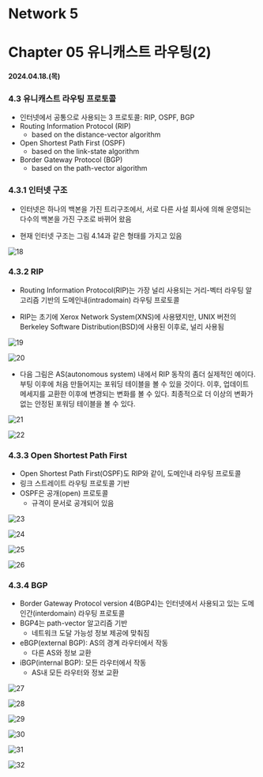 # Network 5

# Chapter 05 유니캐스트 라우팅(2)

#### 2024.04.18.(목)

### 4.3 유니캐스트 라우팅 프로토콜

- 인터넷에서 공통으로 사용되는 3 프로토콜: RIP, OSPF, BGP
- Routing Information Protocol (RIP)
  - based on the distance-vector algorithm
- Open Shortest Path First (OSPF)
  - based on the link-state algorithm
- Border Gateway Protocol (BGP)
  - based on the path-vector algorithm

### 4.3.1 인터넷 구조

- 인터넷은 하나의 백본을 가진 트리구조에서, 서로 다른 사설 회사에 의해 운영되는 다수의 백본을 가진 구조로 바뀌어 왔음

- 현재 인터넷 구조는 그림 4.14과 같은 형태를 가지고 있음

![18](/assets/images/2024-04-18/18.png)

### 4.3.2 RIP

- Routing Information Protocol(RIP)는 가장 널리 사용되는 거리-벡터 라우팅 알고리즘 기반의 도메인내(intradomain) 라우팅 프로토콜

- RIP는 초기에 Xerox Network System(XNS)에 사용됐지만, UNIX 버전의 Berkeley Software Distribution(BSD)에 사용된 이후로, 널리 사용됨

![19](/assets/images/2024-04-18/19.png)

![20](/assets/images/2024-04-18/20.png)

- 다음 그림은 AS(autonomous system) 내에서 RIP 동작의 좀더 실제적인 예이다. 부팅 이후에 처음 만들어지는 포워딩 테이블을 볼 수 있을 것이다. 이후, 업데이트 메세지를 교환한 이후에 변경되는 변화를 볼 수 있다. 최종적으로 더 이상의 변화가 없는 안정된 포워딩 테이블을 볼 수 있다.

![21](/assets/images/2024-04-18/21.png)

![22](/assets/images/2024-04-18/22.png)

### 4.3.3 Open Shortest Path First

- Open Shortest Path First(OSPF)도 RIP와 같이, 도메인내 라우팅 프로토콜
- 링크 스트레이트 라우팅 프로토콜 기반
- OSPF은 공개(open) 프로토콜
  - 규격이 문서로 공개되어 있음

![23](/assets/images/2024-04-18/23.png)

![24](/assets/images/2024-04-18/24.png)

![25](/assets/images/2024-04-18/25.png)

![26](/assets/images/2024-04-18/26.png)

### 4.3.4 BGP

- Border Gateway Protocol version 4(BGP4)는 인터넷에서 사용되고 있는 도메인간(interdomain) 라우팅 프로토콜
- BGP4는 path-vector 알고리즘 기반
  - 네트워크 도달 가능성 정보 제공에 맞춰짐
- eBGP(external BGP): AS의 경계 라우터에서 작동
  - 다른 AS와 정보 교환
- iBGP(internal BGP): 모든 라우터에서 작동
  - AS내 모든 라우터와 정보 교환

![27](/assets/images/2024-04-18/27.png)

![28](/assets/images/2024-04-18/28.png)

![29](/assets/images/2024-04-18/29.png)

![30](/assets/images/2024-04-18/30.png)

![31](/assets/images/2024-04-18/31.png)

![32](/assets/images/2024-04-18/32.png)
